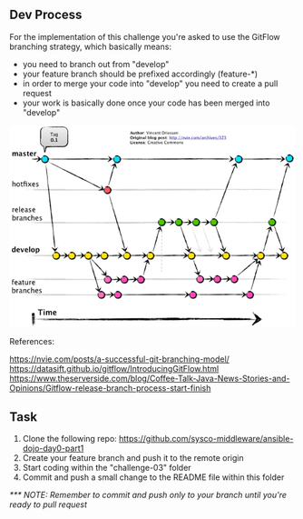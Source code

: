 ## Dev Process

For the implementation of this challenge you're asked to use the GitFlow branching strategy,
which basically means:

- you need to branch out from "develop"
- your feature branch should be prefixed accordingly (feature-*)
- in order to merge your code into "develop" you need to create a pull request
- your work is basically done once your code has been merged into "develop"

![GitFlow](./assets/gitflow.png)

References:

https://nvie.com/posts/a-successful-git-branching-model/
https://datasift.github.io/gitflow/IntroducingGitFlow.html
https://www.theserverside.com/blog/Coffee-Talk-Java-News-Stories-and-Opinions/Gitflow-release-branch-process-start-finish

## Task

1. Clone the following repo: https://github.com/sysco-middleware/ansible-dojo-day0-part1
2. Create your feature branch and push it to the remote origin
3. Start coding within the "challenge-03" folder
4. Commit and push a small change to the README file within this folder
   
_*** NOTE: Remember to commit and push only to your branch until you're ready to pull request_